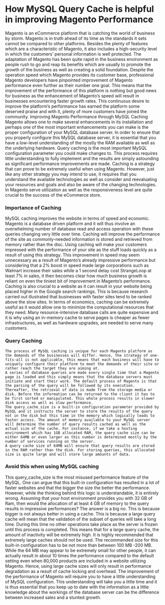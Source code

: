# How MySQL Query Cache is helpful in improving Magento Performance

Magento is an eCommerce platform that is catching the world of business by storm. Magento is in truth ahead of its time as the standards it sets cannot be compared to other platforms. Besides the plenty of features which are a characteristic of Magento, it also includes a high-security level in which the customers’ personal information is well protected. The adaptation of Magento has been quite rapid in the business environment as people rush to go and reap its benefits which are usually to promote the growth of the business as well as creating a solid foundation. Despite the operation speed which Magento provides its customer base, professional Magento developers have pinpointed improvement of Magento performance even further as their number one goal. This means that the improvement of the performance of this platform is nothing but good news for business as the enhancement of Magento’s speed will result in businesses encountering faster growth rates. This continuous desire to improve the platform’s performance has earned the platform some deserved praise and with it, plenty of more customers have joined the community. 
Improving Magento Performance through MySQL Caching
Magento allows one to make several enhancements in its installation and perhaps one of the most important enhancements you can make is the proper configuration of your MySQL database server. In order to ensure that you properly configure this MySQL database server, it is essential that you have a low-level understanding of the mostly the RAM available as well as the underlying hardware. Query caching is the most important MySQL configuration parameter you could make changes to. This process requires little understanding to fully implement and the results are simply astounding as significant performance improvements are made. 
       Caching is a strategy that can prove to be extremely useful when using Magento. However, just like any other strategy you may intend to use, it requires that you understand the available technologies as well as consider and reevaluating your resources and goals and also be aware of the changing technologies. In Magento serve utilization as well as the responsiveness level are quite crucial to the success of the eCommerce store.
### Importance of Caching 
MySQL caching improves the website in terms of speed and economic. Magento is a database driven platform and it will thus involve an overwhelming number of database read and access operation with these queries changing very little over time. Caching will improve the performance of the site as commonly-needed information is stored and retrieved from memory rather than the disc. Using caching will make your customers impressed with the performance of your site as the stuff loads quickly as a result of using this strategy. This improvement in speed may seem unnecessary as a result of Magento’s already impressive performance but considering that a 2% boost in speed made large corporations such as Walmart increase their sales while a 1 second delay cost StrangeLoop at least 7% in sales, it then becomes clear how much business growth is reliant on even the tiniest bit of improvement in Magento’s performance. 
Caching is also crucial to a website as it can result in your website being placed higher in the Google search rankings. This is because research carried out illustrated that businesses with faster sites tend to be ranked above the slow sites.
In terms of economics, caching can be extremely useful as it would allow one to minimize the computational resources that they need. Many resource-intensive database calls are quite expensive and it is why using an in-memory cache to serve pages is cheaper as fewer infrastructures, as well as hardware upgrades, are needed to serve many customers.
### Query Caching
    The process of MySQL caching is unique for each Magento platform as the demands of the businesses will differ. Hence, the strategy of one-fits-all is not applicable, this means that each business will have to uniquely configure their platform to meet the demands of their site or rather reach the target they are aiming at.
    A series of database queries are made every single time that a Magento page is loaded and this simply means that the database servers must initiate and start their work. The default process of Magento is that the parsing of the query will be followed by its execution. Thereafter, the retrieval of data is made from the storage media or disk. Before the information can be returned to the client it has to be first sorted or manipulated. This whole process results in slower disk access as well as slow performance.
    The query_cache_size is a built-in configuration parameter provided by MySQL and it instructs the server to store the results of the query not in the disk but this time in the memory which logically leads to faster access. The amount of memory available to your MySQL server will determine the number of query results cached as well as the actual size of the cache. For instance, if we take a hosting environment which has 1GB allocated RAM, the query cache size can be either 64MB or even larger as this number is determined mostly by the number of services running on the server.
    A query cache size of 64MB will ensure that query results are stored in the RAM rather than the disk. For storing queries, this allocated size is quite large and will store large amounts of data. 
### Avoid this when using MySQL caching
This query_cache_size is the most misused performance feature of the MySQL. One can argue that this built-in configuration has resulted in a lot of faster websites and that the bigger the size the better the performance. However, while the thinking behind this logic is understandable, it is entirely wrong. Assuming that your host environment provides you with 32 GB of Ram, then would the allocation of at least 4 GB of memory to the query results in impressive performances? The answer is a big no. This is because bigger is not always better in using a cache. This is because a large query cache will mean that the validation of the subset of queries will take a long time. During this time no other operations take place as the server is frozen until this process is completed. This means that for a large query cache, the amount of inactivity will be extremely high.
    It is highly recommended that extremely large caches should not be used. The recommended size for this built-in configuration has to be not more than between 100 MB -200 MB. While the 64 MB may appear to be extremely small for other people, it can actually result in about 10 times the performance compared to the default setting even when 80,000 products are included in a website utilizing Magento. Hence, using large cache sizes will only result in performance degradation as a result of cache locking and overhead. 
    The improvement of the performance of Magento will require you to have a little understanding of MySQL configuration. This understanding will take you a little time and it is thus essential that you keep up to date with the information as a little knowledge about the workings of the database server can be the difference between increased sales and a stunted growth.    
